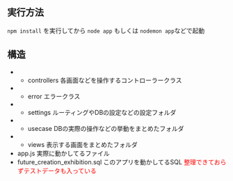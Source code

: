 ## 実行方法
```npm install``` を実行してから ```node app``` もしくは ```nodemon app```などで起動

## 構造
- - controllers 各画面などを操作するコントローラークラス
- - error       エラークラス
- - settings    ルーティングやDBの設定などの設定フォルダ
- - usecase     DBの実際の操作などの挙動をまとめたフォルダ
- - views       表示する画面をまとめたフォルダ
- app.js 実際に動かしてるファイル
- future_creation_exhibition.sql このアプリを動かしてるSQL <span style="color: red; ">整理できておらずテストデータも入っている</span>
 
